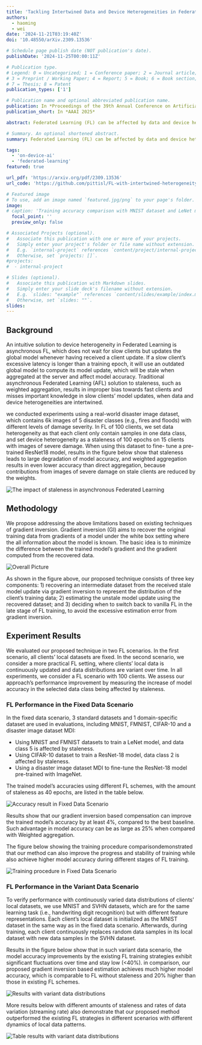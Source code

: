 ```yaml
---
title: 'Tackling Intertwined Data and Device Heterogeneities in Federated Learning with Unlimited Staleness'
authors:
  - haoming
  - wei
date: '2024-11-21T03:19:40Z'
doi: '10.48550/arXiv.2309.13536'

# Schedule page publish date (NOT publication's date).
publishDate: '2024-11-25T00:00:11Z'

# Publication type.
# Legend: 0 = Uncategorized; 1 = Conference paper; 2 = Journal article;
# 3 = Preprint / Working Paper; 4 = Report; 5 = Book; 6 = Book section;
# 7 = Thesis; 8 = Patent
publication_types: ['1']

# Publication name and optional abbreviated publication name.
publication: In *Proceedings of the 39th Annual Conference on Artificial Intelligence (AAAI 2025)*
publication_short: In *AAAI 2025*

abstract: Federated Learning (FL) can be affected by data and device heterogeneities, caused by clients' different local data distributions and latencies in uploading model updates (i.e., staleness). Traditional schemes consider these heterogeneities as two separate and independent aspects, but this assumption is unrealistic in practical FL scenarios where these heterogeneities are intertwined. In these cases, traditional FL schemes are ineffective, and a better approach is to convert a stale model update into a unstale one. In this paper, we present a new FL framework that ensures the accuracy and computational efficiency of this conversion, hence effectively tackling the intertwined heterogeneities that may cause unlimited staleness in model updates. Our basic idea is to estimate the distributions of clients' local training data from their uploaded stale model updates, and use these estimations to compute unstale client model updates. In this way, our approach does not require any auxiliary dataset nor the clients' local models to be fully trained, and does not incur any additional computation or communication overhead at client devices. We compared our approach with the existing FL strategies on mainstream datasets and models, and showed that our approach can improve the trained model accuracy by up to 25% and reduce the number of required training epochs by up to 35%.

# Summary. An optional shortened abstract.
summary: Federated Learning (FL) can be affected by data and device heterogeneities. Traditional schemes consider these heterogeneities as two separate and independent aspects, but this assumption is unrealistic in practical FL scenarios where these heterogeneities are intertwined. In these cases, traditional FL schemes are ineffective. We introduce a novel FL framework with the idea of estimating the distributions of clients' local training data from their uploaded stale model updates, and use these estimations to compute unstale client model updates. Experiments on comparison with existing FL strategies on mainstream datasets and models showed that our approach can improve the trained model accuracy by up to 25% and reduce the number of required training epochs by up to 35%.

tags:
  - 'on-device-ai'
  - 'federated-learning'
featured: true

url_pdf: 'https://arxiv.org/pdf/2309.13536'
url_code: 'https://github.com/pittisl/FL-with-intertwined-heterogeneity'

# Featured image
# To use, add an image named `featured.jpg/png` to your page's folder.
image:
# caption: 'Training accuracy comparison with MNIST dataset and LeNet model'
  focal_point: ''
  preview_only: false

# Associated Projects (optional).
#   Associate this publication with one or more of your projects.
#   Simply enter your project's folder or file name without extension.
#   E.g. `internal-project` references `content/project/internal-project/index.md`.
#   Otherwise, set `projects: []`.
#projects:
#  - internal-project

# Slides (optional).
#   Associate this publication with Markdown slides.
#   Simply enter your slide deck's filename without extension.
#   E.g. `slides: "example"` references `content/slides/example/index.md`.
#   Otherwise, set `slides: ""`.
slides:
---
```


## Background

An intuitive solution to device heterogeneity in Federated Learning is asynchronous FL,
which does not wait for slow clients but updates the global model whenever having
received a client update. If a slow client’s excessive latency is longer than a training epoch,
it will use an outdated global model to compute its model update, which will be stale when aggregated
at the server and affect model accuracy. Traditional asynchronous Federated Learning (AFL) solution
to staleness, such as weighted aggregation, results in improper bias towards fast clients and misses
important knowledge in slow clients’ model updates, when data and device heterogeneities are intertwined.

we conducted experiments using a real-world disaster image dataset, which contains 6k images of 5 disaster classes
(e.g., fires and floods) with different levels of damage severity. In FL of 100 clients, we set data
heterogeneity as that each client only contain samples in one data class, and set device heterogeneity as
a staleness of 100 epochs on 15 clients with images of severe damage. When using this dataset to fine-
tune a pre-trained ResNet18 model, results in the figure below show that staleness leads to large degradation
of model accuracy, and weighted aggregation results in even lower accuracy than direct aggregation,
because contributions from images of severe damage on stale clients are reduced by the weights.

![The impact of staleness in asynchronous Federated Learning](2023-intertwined-heterogeneity/intertwined-fig1.png)

## Methodology

We propose addressing the above limitations based on existing techniques of gradient inversion. Gradient inversion (GI) aims to recover the original training data from gradients of a model under the white box setting where the all information about the model is known. The basic idea is to minimize the difference between the trained model’s gradient and the gradient computed from the recovered data.

![Overall Picture](2023-intertwined-heterogeneity/intertwined-fig2.png)

As shown in the figure above, our proposed technique consists of three key components: 1) recovering an intermediate dataset from the received stale model update via gradient inversion to represent the distribution of the client’s training data; 2) estimating the unstale model update using the recovered dataset; and 3) deciding when to switch back to vanilla FL in the late stage of FL training, to avoid the excessive estimation error from gradient inversion.

## Experiment Results

We evaluated our proposed technique in two FL scenarios. In the first scenario, all clients’ local datasets are fixed. In the second scenario, we consider a more practical FL setting, where clients’ local data is continuously updated and data distributions are variant over time.
In all experiments, we consider a FL scenario with 100 clients.
We assess our approach’s performance improvement by measuring the increase of model accuracy in the selected data class being affected by staleness.

### FL Performance in the Fixed Data Scenario

In the fixed data scenario, 3 standard datasets and 1 domain-specific dataset are used in evaluations,
including MNIST, FMNIST, CIFAR-10 and a disaster image dataset MDI:

* Using MNIST and FMNIST datasets to train a LeNet model, and data class 5 is affected by staleness.
* Using CIFAR-10 dataset to train a ResNet-18 model, data class 2 is affected by staleness.
* Using a disaster image dataset MDI to fine-tune the ResNet-18 model pre-trained with ImageNet.

The trained model’s accuracies using different FL schemes, with the amount of staleness as 40 epochs,
are listed in the table below.

![Accuracy result in Fixed Data Scenario](2023-intertwined-heterogeneity/intertwined-table9.png)

Results show that our gradient inversion based compensation can improve the trained
model’s accuracy by at least 4%, compared to the best baseline. Such advantage in model accuracy can
be as large as 25% when compared with Weighted aggregation.

The figure below showing the training procedure comparisondemonstrated that our method can
also improve the progress and stability of training while also achieve higher model accuracy
during different stages of FL training.

![Training procedure in Fixed Data Scenario](2023-intertwined-heterogeneity/intertwined-fig11.png)

### FL Performance in the Variant Data Scenario

To verify performance with continuously varied data distributions of clients’ local datasets, we use MNIST and SVHN datasets, which are for the same learning task (i.e., handwriting digit recognition) but with different feature representations. Each client’s local dataset is initialized as the MNIST dataset in the same way as in the fixed data scenario. Afterwards, during training, each client continuously replaces random data samples in its local dataset with new data samples in the SVHN dataset.

Results in the figure below show that in such variant data scenario, the model accuracy improvements by the existing FL training strategies exhibit significant fluctuations over time and stay low (<40%). in comparison, our proposed gradient inversion based estimation achieves much higher model accuracy, which is comparable to FL without staleness and 20% higher than those in existing FL schemes.

![Results with variant data distributions](2023-intertwined-heterogeneity/intertwined-fig13.png)

More results below with different amounts of staleness and rates of data variation (streaming rate) also demonstrate that our proposed method outperformed the existing FL strategies in different scenarios with different dynamics of local data patterns.

![Table results with variant data distributions](2023-intertwined-heterogeneity/intertwined-table1213.png)
